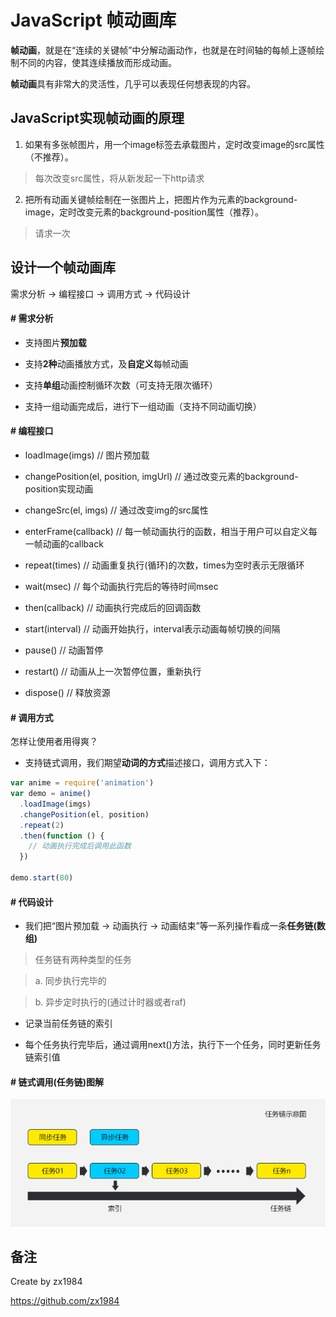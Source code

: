 # JavaScript 帧动画库

**帧动画**，就是在“连续的关键帧”中分解动画动作，也就是在时间轴的每帧上逐帧绘制不同的内容，使其连续播放而形成动画。

**帧动画**具有非常大的灵活性，几乎可以表现任何想表现的内容。

## JavaScript实现帧动画的原理

1. 如果有多张帧图片，用一个image标签去承载图片，定时改变image的src属性（不推荐）。

> 每次改变src属性，将从新发起一下http请求

2. 把所有动画关键帧绘制在一张图片上，把图片作为元素的background-image，定时改变元素的background-position属性（推荐）。

> 请求一次

## 设计一个帧动画库

需求分析 -> 编程接口 -> 调用方式 -> 代码设计

#### # 需求分析

* 支持图片**预加载**

* 支持**2种**动画播放方式，及**自定义**每帧动画

* 支持**单组**动画控制循环次数（可支持无限次循环）

* 支持一组动画完成后，进行下一组动画（支持不同动画切换）

#### # 编程接口

* loadImage(imgs) // 图片预加载

* changePosition(el, position, imgUrl) // 通过改变元素的background-position实现动画

* changeSrc(el, imgs) // 通过改变img的src属性

* enterFrame(callback) // 每一帧动画执行的函数，相当于用户可以自定义每一帧动画的callback

* repeat(times) // 动画重复执行(循环)的次数，times为空时表示无限循环

* wait(msec) // 每个动画执行完后的等待时间msec

* then(callback) // 动画执行完成后的回调函数

* start(interval) // 动画开始执行，interval表示动画每帧切换的间隔

* pause() // 动画暂停

* restart() // 动画从上一次暂停位置，重新执行

* dispose() // 释放资源

#### # 调用方式

怎样让使用者用得爽？

* 支持链式调用，我们期望**动词的方式**描述接口，调用方式入下：

```javascript
var anime = require('animation')
var demo = anime()
  .loadImage(imgs)
  .changePosition(el, position)
  .repeat(2)
  .then(function () {
    // 动画执行完成后调用此函数
  })

demo.start(80)
```

#### # 代码设计

* 我们把“图片预加载 -> 动画执行 -> 动画结束”等一系列操作看成一条**任务链(数组)**

> 任务链有两种类型的任务

> a. 同步执行完毕的

> b. 异步定时执行的(通过计时器或者raf)

* 记录当前任务链的索引

* 每个任务执行完毕后，通过调用next()方法，执行下一个任务，同时更新任务链索引值

#### # 链式调用(任务链)图解

![链式调用(任务链)图解](src/img/task-chain.png)

## 备注

Create by zx1984

https://github.com/zx1984



